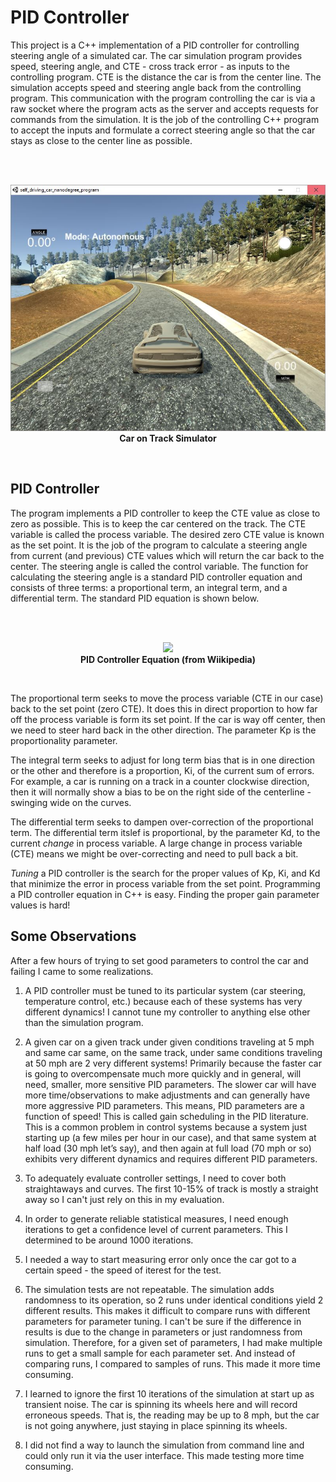 # PID Controller

This project is a C++ implementation of a PID controller for controlling steering angle of a simulated car.  The car simulation program provides speed, steering angle, and CTE - cross track error - as inputs to the controlling program.  CTE is the distance the car is from the center line.  The simulation accepts speed and steering angle back from the controlling program.  This communication with the program controlling the car is via a raw socket where the program acts as the server and accepts requests for commands from the simulation.  It is the job of the controlling C++ program to accept the inputs and formulate a correct steering angle so that the car stays as close to the center line as possible.  


<br /><br />
<p align="center">
<img src="https://github.com/TheOnceAndFutureSmalltalker/pid_controller/blob/master/img/simulator.JPG" width="802px" /><br /><b>Car on Track Simulator</b></p>
<br />


## PID Controller

The program implements a PID controller to keep the CTE value as close to zero as possible.  This is to keep the car centered on the track.  The CTE variable is called the process variable.  The desired zero CTE value is known as the set point.  It is the job of the program to calculate a steering angle from current (and previous) CTE values which will return the car back to the center.  The steering angle is called the control variable.  The function for calculating the steering angle is a standard PID controller equation and consists of three terms:  a proportional term, an integral term, and a differential term.  The standard PID equation is shown below.

<br /><br />
<p align="center">
<img src="https://wikimedia.org/api/rest_v1/media/math/render/svg/69072d4013ea8f14ab59a8283ef216fb958870b2" width="802px" /><br /><b>PID Controller Equation (from Wiikipedia)</b></p>
<br />

The proportional term seeks to move the process variable (CTE in our case) back to the set point (zero CTE).  It does this in direct proportion to how far off the process variable is form its set point.  If the car is way off center, then we need to steer hard back in the other direction.  The parameter Kp is the proportionality parameter.  

The integral term seeks to adjust for long term bias that is in one direction or the other and therefore is a proportion, Ki, of the current sum of errors. For example, a car is running on a track in a counter clockwise direction, then it will normally show a bias to be on the right side of the centerline - swinging wide on the curves.  

The differential term seeks to dampen over-correction of the proportional term.  The differential term itslef is proportional, by the parameter Kd, to the current <i>change</i> in process variable. A large change in process variable (CTE) means we might be over-correcting and need to pull back a bit.  

<i>Tuning</i> a PID controller is the search for the proper values of Kp, Ki, and Kd that minimize the error in process variable from the set point.  Programming a PID controller equation in C++ is easy.  Finding the proper gain parameter values is hard!


## Some Observations

After a few hours of trying to set good parameters to control the car and failing I came to some realizations.

1) A PID controller must be tuned to its particular system (car steering, temperature control, etc.) because each of these systems has very different dynamics!  I cannot tune my controller to anything else other than the simulation program.

2) A given car on a given track under given conditions traveling at 5 mph and same car same, on the same track, under same conditions traveling at 50 mph are 2 very different systems!  Primarily because the faster car is going to overcompensate much more quickly and in general, will need, smaller, more sensitive PID parameters.  The slower car will have more time/observations to make adjustments and can generally have more aggressive PID parameters.  This means, PID parameters are a function of speed!  This is called gain scheduling in the PID literature.  This is a common problem in control systems because a system just starting up (a few miles per hour in our case), and that same system at half load (30 mph let’s say), and then again at full load (70 mph or so) exhibits very different dynamics and requires different PID parameters.

3) To adequately evaluate controller settings, I need to cover both straightaways and curves.  The first 10-15% of track is mostly a straight away so I can't just rely on this in my evaluation.

4) In order to generate reliable statistical measures, I need enough iterations to get a confidence level of current parameters.  This I determined to be around 1000 iterations. 

5) I needed a way to start measuring error only once the car got to a certain speed - the speed of iterest for the test.  

6) The simulation tests are not repeatable.  The simulation adds randomness to its operation, so 2 runs under identical conditions yield 2 different results.  This makes it difficult to compare runs with different parameters for parameter tuning.  I can't be sure if the difference in results is due to the change in parameters or just randomness from simulation.  Therefore, for a given set of parameters, I had make multiple runs to get a small sample for each parameter set.  And instead of comparing runs, I compared to samples of runs.  This made it more time consuming.

7) I learned to ignore the first 10 iterations of the simulation at start up as transient noise.  The car is spinning its wheels here and will record erroneous speeds.  That is, the reading may be up to 8 mph, but the car is not going anywhere, just staying in place spinning its wheels.

8) I did not find a way to launch the simulation from command line and could only run it via the user interface.  This made testing more time consuming.


